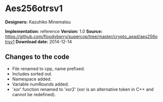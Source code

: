 # Aes256otrsv1

**Designers:** Kazuhiko Minematsu

**Implementation:** reference
**Version:** 1.0
**Source:** https://github.com/floodyberry/supercop/tree/master/crypto_aead/aes256otrsv1
**Download date:** 2014-12-14

## Changes to the code

* File renamed to cpp, name prefixed.
* Includes sorted out.
* Namespace added.
* Variable numRounds added.
* 'xor' function renamed to 'xor2' (xor is an alternative token in C++ and cannot be redefined).
